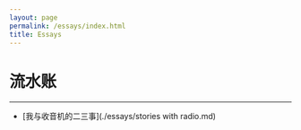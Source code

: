```yaml
---
layout: page
permalink: /essays/index.html
title: Essays
---
```


# 流水账

---

- [我与收音机的二三事](./essays/stories with radio.md)
